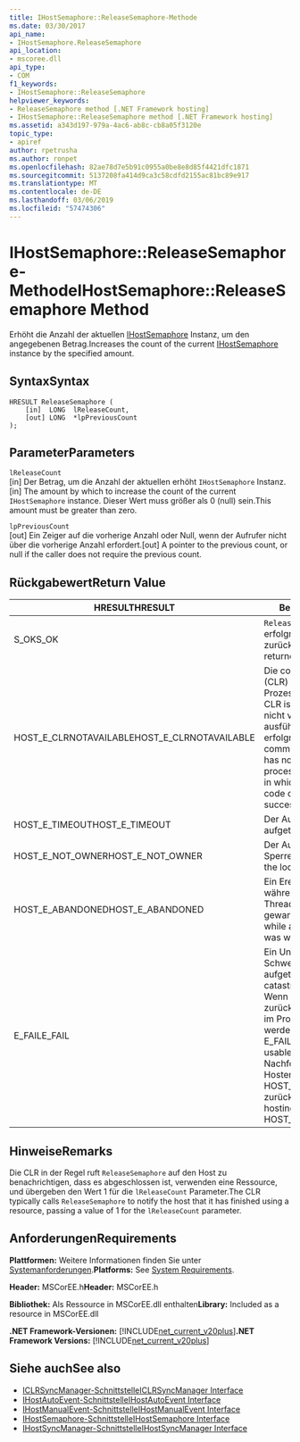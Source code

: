 ```yaml
---
title: IHostSemaphore::ReleaseSemaphore-Methode
ms.date: 03/30/2017
api_name:
- IHostSemaphore.ReleaseSemaphore
api_location:
- mscoree.dll
api_type:
- COM
f1_keywords:
- IHostSemaphore::ReleaseSemaphore
helpviewer_keywords:
- ReleaseSemaphore method [.NET Framework hosting]
- IHostSemaphore::ReleaseSemaphore method [.NET Framework hosting]
ms.assetid: a343d197-979a-4ac6-ab8c-cb8a05f3120e
topic_type:
- apiref
author: rpetrusha
ms.author: ronpet
ms.openlocfilehash: 82ae78d7e5b91c0955a0be8e8d85f4421dfc1871
ms.sourcegitcommit: 5137208fa414d9ca3c58cdfd2155ac81bc89e917
ms.translationtype: MT
ms.contentlocale: de-DE
ms.lasthandoff: 03/06/2019
ms.locfileid: "57474306"
---
```

# <a name="ihostsemaphorereleasesemaphore-method"></a><span data-ttu-id="5aea5-102">IHostSemaphore::ReleaseSemaphore-Methode</span><span class="sxs-lookup"><span data-stu-id="5aea5-102">IHostSemaphore::ReleaseSemaphore Method</span></span>
<span data-ttu-id="5aea5-103">Erhöht die Anzahl der aktuellen [IHostSemaphore](../../../../docs/framework/unmanaged-api/hosting/ihostsemaphore-interface.md) Instanz, um den angegebenen Betrag.</span><span class="sxs-lookup"><span data-stu-id="5aea5-103">Increases the count of the current [IHostSemaphore](../../../../docs/framework/unmanaged-api/hosting/ihostsemaphore-interface.md) instance by the specified amount.</span></span>  
  
## <a name="syntax"></a><span data-ttu-id="5aea5-104">Syntax</span><span class="sxs-lookup"><span data-stu-id="5aea5-104">Syntax</span></span>  
  
```  
HRESULT ReleaseSemaphore (  
    [in]  LONG  lReleaseCount,  
    [out] LONG  *lpPreviousCount  
);  
```  
  
## <a name="parameters"></a><span data-ttu-id="5aea5-105">Parameter</span><span class="sxs-lookup"><span data-stu-id="5aea5-105">Parameters</span></span>  
 `lReleaseCount`  
 <span data-ttu-id="5aea5-106">[in] Der Betrag, um die Anzahl der aktuellen erhöht `IHostSemaphore` Instanz.</span><span class="sxs-lookup"><span data-stu-id="5aea5-106">[in] The amount by which to increase the count of the current `IHostSemaphore` instance.</span></span> <span data-ttu-id="5aea5-107">Dieser Wert muss größer als 0 (null) sein.</span><span class="sxs-lookup"><span data-stu-id="5aea5-107">This amount must be greater than zero.</span></span>  
  
 `lpPreviousCount`  
 <span data-ttu-id="5aea5-108">[out] Ein Zeiger auf die vorherige Anzahl oder Null, wenn der Aufrufer nicht über die vorherige Anzahl erfordert.</span><span class="sxs-lookup"><span data-stu-id="5aea5-108">[out] A pointer to the previous count, or null if the caller does not require the previous count.</span></span>  
  
## <a name="return-value"></a><span data-ttu-id="5aea5-109">Rückgabewert</span><span class="sxs-lookup"><span data-stu-id="5aea5-109">Return Value</span></span>  
  
|<span data-ttu-id="5aea5-110">HRESULT</span><span class="sxs-lookup"><span data-stu-id="5aea5-110">HRESULT</span></span>|<span data-ttu-id="5aea5-111">Beschreibung</span><span class="sxs-lookup"><span data-stu-id="5aea5-111">Description</span></span>|  
|-------------|-----------------|  
|<span data-ttu-id="5aea5-112">S_OK</span><span class="sxs-lookup"><span data-stu-id="5aea5-112">S_OK</span></span>|<span data-ttu-id="5aea5-113">`ReleaseSemaphore` wurde erfolgreich zurückgegeben.</span><span class="sxs-lookup"><span data-stu-id="5aea5-113">`ReleaseSemaphore` returned successfully.</span></span>|  
|<span data-ttu-id="5aea5-114">HOST_E_CLRNOTAVAILABLE</span><span class="sxs-lookup"><span data-stu-id="5aea5-114">HOST_E_CLRNOTAVAILABLE</span></span>|<span data-ttu-id="5aea5-115">Die common Language Runtime (CLR) wurde nicht in einen Prozess geladen wurde, oder die CLR ist in einem Zustand, in dem nicht verwalteten Code ausführen oder den Aufruf erfolgreich zu verarbeiten.</span><span class="sxs-lookup"><span data-stu-id="5aea5-115">The common language runtime (CLR) has not been loaded into a process, or the CLR is in a state in which it cannot run managed code or process the call successfully.</span></span>|  
|<span data-ttu-id="5aea5-116">HOST_E_TIMEOUT</span><span class="sxs-lookup"><span data-stu-id="5aea5-116">HOST_E_TIMEOUT</span></span>|<span data-ttu-id="5aea5-117">Der Aufruf ist ein Timeout aufgetreten.</span><span class="sxs-lookup"><span data-stu-id="5aea5-117">The call timed out.</span></span>|  
|<span data-ttu-id="5aea5-118">HOST_E_NOT_OWNER</span><span class="sxs-lookup"><span data-stu-id="5aea5-118">HOST_E_NOT_OWNER</span></span>|<span data-ttu-id="5aea5-119">Der Aufrufer ist nicht Besitzer der Sperre.</span><span class="sxs-lookup"><span data-stu-id="5aea5-119">The caller does not own the lock.</span></span>|  
|<span data-ttu-id="5aea5-120">HOST_E_ABANDONED</span><span class="sxs-lookup"><span data-stu-id="5aea5-120">HOST_E_ABANDONED</span></span>|<span data-ttu-id="5aea5-121">Ein Ereignis wurde abgebrochen, während sich der blockierte Thread oder eine Fiber darauf gewartet.</span><span class="sxs-lookup"><span data-stu-id="5aea5-121">An event was canceled while a blocked thread or fiber was waiting on it.</span></span>|  
|<span data-ttu-id="5aea5-122">E_FAIL</span><span class="sxs-lookup"><span data-stu-id="5aea5-122">E_FAIL</span></span>|<span data-ttu-id="5aea5-123">Ein Unbekannter Schwerwiegender Fehler ist aufgetreten.</span><span class="sxs-lookup"><span data-stu-id="5aea5-123">An unknown catastrophic failure occurred.</span></span> <span data-ttu-id="5aea5-124">Wenn eine Methode E_FAIL zurückgibt, ist die CLR nicht mehr im Prozess verwendet werden.</span><span class="sxs-lookup"><span data-stu-id="5aea5-124">When a method returns E_FAIL, the CLR is no longer usable within the process.</span></span> <span data-ttu-id="5aea5-125">Nachfolgende Aufrufe zum Hosten der Methoden HOST_E_CLRNOTAVAILABLE zurück.</span><span class="sxs-lookup"><span data-stu-id="5aea5-125">Subsequent calls to hosting methods return HOST_E_CLRNOTAVAILABLE.</span></span>|  
  
## <a name="remarks"></a><span data-ttu-id="5aea5-126">Hinweise</span><span class="sxs-lookup"><span data-stu-id="5aea5-126">Remarks</span></span>  
 <span data-ttu-id="5aea5-127">Die CLR in der Regel ruft `ReleaseSemaphore` auf den Host zu benachrichtigen, dass es abgeschlossen ist, verwenden eine Ressource, und übergeben den Wert 1 für die `lReleaseCount` Parameter.</span><span class="sxs-lookup"><span data-stu-id="5aea5-127">The CLR typically calls `ReleaseSemaphore` to notify the host that it has finished using a resource, passing a value of 1 for the `lReleaseCount` parameter.</span></span>  
  
## <a name="requirements"></a><span data-ttu-id="5aea5-128">Anforderungen</span><span class="sxs-lookup"><span data-stu-id="5aea5-128">Requirements</span></span>  
 <span data-ttu-id="5aea5-129">**Plattformen:** Weitere Informationen finden Sie unter [Systemanforderungen](../../../../docs/framework/get-started/system-requirements.md).</span><span class="sxs-lookup"><span data-stu-id="5aea5-129">**Platforms:** See [System Requirements](../../../../docs/framework/get-started/system-requirements.md).</span></span>  
  
 <span data-ttu-id="5aea5-130">**Header:** MSCorEE.h</span><span class="sxs-lookup"><span data-stu-id="5aea5-130">**Header:** MSCorEE.h</span></span>  
  
 <span data-ttu-id="5aea5-131">**Bibliothek:** Als Ressource in MSCorEE.dll enthalten</span><span class="sxs-lookup"><span data-stu-id="5aea5-131">**Library:** Included as a resource in MSCorEE.dll</span></span>  
  
 <span data-ttu-id="5aea5-132">**.NET Framework-Versionen:** [!INCLUDE[net_current_v20plus](../../../../includes/net-current-v20plus-md.md)]</span><span class="sxs-lookup"><span data-stu-id="5aea5-132">**.NET Framework Versions:** [!INCLUDE[net_current_v20plus](../../../../includes/net-current-v20plus-md.md)]</span></span>  
  
## <a name="see-also"></a><span data-ttu-id="5aea5-133">Siehe auch</span><span class="sxs-lookup"><span data-stu-id="5aea5-133">See also</span></span>
- [<span data-ttu-id="5aea5-134">ICLRSyncManager-Schnittstelle</span><span class="sxs-lookup"><span data-stu-id="5aea5-134">ICLRSyncManager Interface</span></span>](../../../../docs/framework/unmanaged-api/hosting/iclrsyncmanager-interface.md)
- [<span data-ttu-id="5aea5-135">IHostAutoEvent-Schnittstelle</span><span class="sxs-lookup"><span data-stu-id="5aea5-135">IHostAutoEvent Interface</span></span>](../../../../docs/framework/unmanaged-api/hosting/ihostautoevent-interface.md)
- [<span data-ttu-id="5aea5-136">IHostManualEvent-Schnittstelle</span><span class="sxs-lookup"><span data-stu-id="5aea5-136">IHostManualEvent Interface</span></span>](../../../../docs/framework/unmanaged-api/hosting/ihostmanualevent-interface.md)
- [<span data-ttu-id="5aea5-137">IHostSemaphore-Schnittstelle</span><span class="sxs-lookup"><span data-stu-id="5aea5-137">IHostSemaphore Interface</span></span>](../../../../docs/framework/unmanaged-api/hosting/ihostsemaphore-interface.md)
- [<span data-ttu-id="5aea5-138">IHostSyncManager-Schnittstelle</span><span class="sxs-lookup"><span data-stu-id="5aea5-138">IHostSyncManager Interface</span></span>](../../../../docs/framework/unmanaged-api/hosting/ihostsyncmanager-interface.md)
